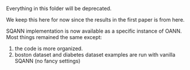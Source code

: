 Everything in this folder will be deprecated.

We keep this here for now since the results in the first paper is from here.

SQANN implementation is now available as a specific instance of OANN. Most things remained the same except:
1. the code is more organized.
2. boston dataset and diabetes dataset examples are run with vanilla SQANN (no fancy settings)